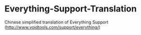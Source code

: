 # Everything-Support-Translation
Chinese simplified translation of Everything Support (http://www.voidtools.com/support/everything/)
